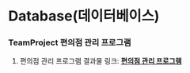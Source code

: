 # Database(데이터베이스)
### TeamProject 편의점 관리 프로그램
1. 편의점 관리 프로그램 결과물 링크: **[편의점 관리 프로그램](https://youtu.be/-JKJvXdBgm8)**
